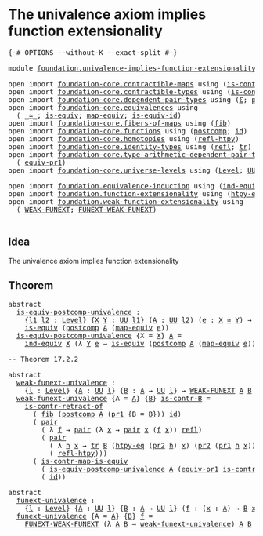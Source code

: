 # The univalence axiom implies function extensionality

<pre class="Agda"><a id="65" class="Symbol">{-#</a> <a id="69" class="Keyword">OPTIONS</a> <a id="77" class="Pragma">--without-K</a> <a id="89" class="Pragma">--exact-split</a> <a id="103" class="Symbol">#-}</a>

<a id="108" class="Keyword">module</a> <a id="115" href="foundation.univalence-implies-function-extensionality.html" class="Module">foundation.univalence-implies-function-extensionality</a> <a id="169" class="Keyword">where</a>

<a id="176" class="Keyword">open</a> <a id="181" class="Keyword">import</a> <a id="188" href="foundation-core.contractible-maps.html" class="Module">foundation-core.contractible-maps</a> <a id="222" class="Keyword">using</a> <a id="228" class="Symbol">(</a><a id="229" href="foundation-core.contractible-maps.html#3850" class="Function">is-contr-map-is-equiv</a><a id="250" class="Symbol">)</a>
<a id="252" class="Keyword">open</a> <a id="257" class="Keyword">import</a> <a id="264" href="foundation-core.contractible-types.html" class="Module">foundation-core.contractible-types</a> <a id="299" class="Keyword">using</a> <a id="305" class="Symbol">(</a><a id="306" href="foundation-core.contractible-types.html#2552" class="Function">is-contr-retract-of</a><a id="325" class="Symbol">)</a>
<a id="327" class="Keyword">open</a> <a id="332" class="Keyword">import</a> <a id="339" href="foundation-core.dependent-pair-types.html" class="Module">foundation-core.dependent-pair-types</a> <a id="376" class="Keyword">using</a> <a id="382" class="Symbol">(</a><a id="383" href="foundation-core.dependent-pair-types.html#502" class="Record">Σ</a><a id="384" class="Symbol">;</a> <a id="386" href="foundation-core.dependent-pair-types.html#575" class="InductiveConstructor">pair</a><a id="390" class="Symbol">;</a> <a id="392" href="foundation-core.dependent-pair-types.html#592" class="Field">pr1</a><a id="395" class="Symbol">;</a> <a id="397" href="foundation-core.dependent-pair-types.html#604" class="Field">pr2</a><a id="400" class="Symbol">)</a>
<a id="402" class="Keyword">open</a> <a id="407" class="Keyword">import</a> <a id="414" href="foundation-core.equivalences.html" class="Module">foundation-core.equivalences</a> <a id="443" class="Keyword">using</a>
  <a id="451" class="Symbol">(</a> <a id="453" href="foundation-core.equivalences.html#1607" class="Function Operator">_≃_</a><a id="456" class="Symbol">;</a> <a id="458" href="foundation-core.equivalences.html#1542" class="Function">is-equiv</a><a id="466" class="Symbol">;</a> <a id="468" href="foundation-core.equivalences.html#1807" class="Function">map-equiv</a><a id="477" class="Symbol">;</a> <a id="479" href="foundation-core.equivalences.html#2309" class="Function">is-equiv-id</a><a id="490" class="Symbol">)</a>
<a id="492" class="Keyword">open</a> <a id="497" class="Keyword">import</a> <a id="504" href="foundation-core.fibers-of-maps.html" class="Module">foundation-core.fibers-of-maps</a> <a id="535" class="Keyword">using</a> <a id="541" class="Symbol">(</a><a id="542" href="foundation-core.fibers-of-maps.html#928" class="Function">fib</a><a id="545" class="Symbol">)</a>
<a id="547" class="Keyword">open</a> <a id="552" class="Keyword">import</a> <a id="559" href="foundation-core.functions.html" class="Module">foundation-core.functions</a> <a id="585" class="Keyword">using</a> <a id="591" class="Symbol">(</a><a id="592" href="foundation-core.functions.html#1106" class="Function">postcomp</a><a id="600" class="Symbol">;</a> <a id="602" href="foundation-core.functions.html#309" class="Function">id</a><a id="604" class="Symbol">)</a>
<a id="606" class="Keyword">open</a> <a id="611" class="Keyword">import</a> <a id="618" href="foundation-core.homotopies.html" class="Module">foundation-core.homotopies</a> <a id="645" class="Keyword">using</a> <a id="651" class="Symbol">(</a><a id="652" href="foundation-core.homotopies.html#632" class="Function">refl-htpy</a><a id="661" class="Symbol">)</a>
<a id="663" class="Keyword">open</a> <a id="668" class="Keyword">import</a> <a id="675" href="foundation-core.identity-types.html" class="Module">foundation-core.identity-types</a> <a id="706" class="Keyword">using</a> <a id="712" class="Symbol">(</a><a id="713" href="foundation-core.identity-types.html#694" class="InductiveConstructor">refl</a><a id="717" class="Symbol">;</a> <a id="719" href="foundation-core.identity-types.html#4584" class="Function">tr</a><a id="721" class="Symbol">)</a>
<a id="723" class="Keyword">open</a> <a id="728" class="Keyword">import</a> <a id="735" href="foundation-core.type-arithmetic-dependent-pair-types.html" class="Module">foundation-core.type-arithmetic-dependent-pair-types</a> <a id="788" class="Keyword">using</a>
  <a id="796" class="Symbol">(</a> <a id="798" href="foundation-core.type-arithmetic-dependent-pair-types.html#4146" class="Function">equiv-pr1</a><a id="807" class="Symbol">)</a>
<a id="809" class="Keyword">open</a> <a id="814" class="Keyword">import</a> <a id="821" href="foundation-core.universe-levels.html" class="Module">foundation-core.universe-levels</a> <a id="853" class="Keyword">using</a> <a id="859" class="Symbol">(</a><a id="860" href="Agda.Primitive.html#597" class="Postulate">Level</a><a id="865" class="Symbol">;</a> <a id="867" href="foundation-core.universe-levels.html#222" class="Primitive">UU</a><a id="869" class="Symbol">)</a>

<a id="872" class="Keyword">open</a> <a id="877" class="Keyword">import</a> <a id="884" href="foundation.equivalence-induction.html" class="Module">foundation.equivalence-induction</a> <a id="917" class="Keyword">using</a> <a id="923" class="Symbol">(</a><a id="924" href="foundation.equivalence-induction.html#803" class="Function">ind-equiv</a><a id="933" class="Symbol">)</a>
<a id="935" class="Keyword">open</a> <a id="940" class="Keyword">import</a> <a id="947" href="foundation.function-extensionality.html" class="Module">foundation.function-extensionality</a> <a id="982" class="Keyword">using</a> <a id="988" class="Symbol">(</a><a id="989" href="foundation.function-extensionality.html#946" class="Function">htpy-eq</a><a id="996" class="Symbol">;</a> <a id="998" href="foundation.function-extensionality.html#1029" class="Function">FUNEXT</a><a id="1004" class="Symbol">)</a>
<a id="1006" class="Keyword">open</a> <a id="1011" class="Keyword">import</a> <a id="1018" href="foundation.weak-function-extensionality.html" class="Module">foundation.weak-function-extensionality</a> <a id="1058" class="Keyword">using</a>
  <a id="1066" class="Symbol">(</a> <a id="1068" href="foundation.weak-function-extensionality.html#2078" class="Function">WEAK-FUNEXT</a><a id="1079" class="Symbol">;</a> <a id="1081" href="foundation.weak-function-extensionality.html#2790" class="Function">FUNEXT-WEAK-FUNEXT</a><a id="1099" class="Symbol">)</a>

</pre>
## Idea

The univalence axiom implies function extensionality

## Theorem

<pre class="Agda"><a id="1190" class="Keyword">abstract</a>
  <a id="is-equiv-postcomp-univalence"></a><a id="1201" href="foundation.univalence-implies-function-extensionality.html#1201" class="Function">is-equiv-postcomp-univalence</a> <a id="1230" class="Symbol">:</a>
    <a id="1236" class="Symbol">{</a><a id="1237" href="foundation.univalence-implies-function-extensionality.html#1237" class="Bound">l1</a> <a id="1240" href="foundation.univalence-implies-function-extensionality.html#1240" class="Bound">l2</a> <a id="1243" class="Symbol">:</a> <a id="1245" href="Agda.Primitive.html#597" class="Postulate">Level</a><a id="1250" class="Symbol">}</a> <a id="1252" class="Symbol">{</a><a id="1253" href="foundation.univalence-implies-function-extensionality.html#1253" class="Bound">X</a> <a id="1255" href="foundation.univalence-implies-function-extensionality.html#1255" class="Bound">Y</a> <a id="1257" class="Symbol">:</a> <a id="1259" href="foundation-core.universe-levels.html#222" class="Primitive">UU</a> <a id="1262" href="foundation.univalence-implies-function-extensionality.html#1237" class="Bound">l1</a><a id="1264" class="Symbol">}</a> <a id="1266" class="Symbol">(</a><a id="1267" href="foundation.univalence-implies-function-extensionality.html#1267" class="Bound">A</a> <a id="1269" class="Symbol">:</a> <a id="1271" href="foundation-core.universe-levels.html#222" class="Primitive">UU</a> <a id="1274" href="foundation.univalence-implies-function-extensionality.html#1240" class="Bound">l2</a><a id="1276" class="Symbol">)</a> <a id="1278" class="Symbol">(</a><a id="1279" href="foundation.univalence-implies-function-extensionality.html#1279" class="Bound">e</a> <a id="1281" class="Symbol">:</a> <a id="1283" href="foundation.univalence-implies-function-extensionality.html#1253" class="Bound">X</a> <a id="1285" href="foundation-core.equivalences.html#1607" class="Function Operator">≃</a> <a id="1287" href="foundation.univalence-implies-function-extensionality.html#1255" class="Bound">Y</a><a id="1288" class="Symbol">)</a> <a id="1290" class="Symbol">→</a>
    <a id="1296" href="foundation-core.equivalences.html#1542" class="Function">is-equiv</a> <a id="1305" class="Symbol">(</a><a id="1306" href="foundation-core.functions.html#1106" class="Function">postcomp</a> <a id="1315" href="foundation.univalence-implies-function-extensionality.html#1267" class="Bound">A</a> <a id="1317" class="Symbol">(</a><a id="1318" href="foundation-core.equivalences.html#1807" class="Function">map-equiv</a> <a id="1328" href="foundation.univalence-implies-function-extensionality.html#1279" class="Bound">e</a><a id="1329" class="Symbol">))</a>
  <a id="1334" href="foundation.univalence-implies-function-extensionality.html#1201" class="Function">is-equiv-postcomp-univalence</a> <a id="1363" class="Symbol">{</a><a id="1364" class="Argument">X</a> <a id="1366" class="Symbol">=</a> <a id="1368" href="foundation.univalence-implies-function-extensionality.html#1368" class="Bound">X</a><a id="1369" class="Symbol">}</a> <a id="1371" href="foundation.univalence-implies-function-extensionality.html#1371" class="Bound">A</a> <a id="1373" class="Symbol">=</a>
    <a id="1379" href="foundation.equivalence-induction.html#803" class="Function">ind-equiv</a> <a id="1389" href="foundation.univalence-implies-function-extensionality.html#1368" class="Bound">X</a> <a id="1391" class="Symbol">(λ</a> <a id="1394" href="foundation.univalence-implies-function-extensionality.html#1394" class="Bound">Y</a> <a id="1396" href="foundation.univalence-implies-function-extensionality.html#1396" class="Bound">e</a> <a id="1398" class="Symbol">→</a> <a id="1400" href="foundation-core.equivalences.html#1542" class="Function">is-equiv</a> <a id="1409" class="Symbol">(</a><a id="1410" href="foundation-core.functions.html#1106" class="Function">postcomp</a> <a id="1419" href="foundation.univalence-implies-function-extensionality.html#1371" class="Bound">A</a> <a id="1421" class="Symbol">(</a><a id="1422" href="foundation-core.equivalences.html#1807" class="Function">map-equiv</a> <a id="1432" href="foundation.univalence-implies-function-extensionality.html#1396" class="Bound">e</a><a id="1433" class="Symbol">)))</a> <a id="1437" href="foundation-core.equivalences.html#2309" class="Function">is-equiv-id</a>

<a id="1450" class="Comment">-- Theorem 17.2.2</a>

<a id="1469" class="Keyword">abstract</a>
  <a id="weak-funext-univalence"></a><a id="1480" href="foundation.univalence-implies-function-extensionality.html#1480" class="Function">weak-funext-univalence</a> <a id="1503" class="Symbol">:</a>
    <a id="1509" class="Symbol">{</a><a id="1510" href="foundation.univalence-implies-function-extensionality.html#1510" class="Bound">l</a> <a id="1512" class="Symbol">:</a> <a id="1514" href="Agda.Primitive.html#597" class="Postulate">Level</a><a id="1519" class="Symbol">}</a> <a id="1521" class="Symbol">{</a><a id="1522" href="foundation.univalence-implies-function-extensionality.html#1522" class="Bound">A</a> <a id="1524" class="Symbol">:</a> <a id="1526" href="foundation-core.universe-levels.html#222" class="Primitive">UU</a> <a id="1529" href="foundation.univalence-implies-function-extensionality.html#1510" class="Bound">l</a><a id="1530" class="Symbol">}</a> <a id="1532" class="Symbol">{</a><a id="1533" href="foundation.univalence-implies-function-extensionality.html#1533" class="Bound">B</a> <a id="1535" class="Symbol">:</a> <a id="1537" href="foundation.univalence-implies-function-extensionality.html#1522" class="Bound">A</a> <a id="1539" class="Symbol">→</a> <a id="1541" href="foundation-core.universe-levels.html#222" class="Primitive">UU</a> <a id="1544" href="foundation.univalence-implies-function-extensionality.html#1510" class="Bound">l</a><a id="1545" class="Symbol">}</a> <a id="1547" class="Symbol">→</a> <a id="1549" href="foundation.weak-function-extensionality.html#2078" class="Function">WEAK-FUNEXT</a> <a id="1561" href="foundation.univalence-implies-function-extensionality.html#1522" class="Bound">A</a> <a id="1563" href="foundation.univalence-implies-function-extensionality.html#1533" class="Bound">B</a>
  <a id="1567" href="foundation.univalence-implies-function-extensionality.html#1480" class="Function">weak-funext-univalence</a> <a id="1590" class="Symbol">{</a><a id="1591" class="Argument">A</a> <a id="1593" class="Symbol">=</a> <a id="1595" href="foundation.univalence-implies-function-extensionality.html#1595" class="Bound">A</a><a id="1596" class="Symbol">}</a> <a id="1598" class="Symbol">{</a><a id="1599" href="foundation.univalence-implies-function-extensionality.html#1599" class="Bound">B</a><a id="1600" class="Symbol">}</a> <a id="1602" href="foundation.univalence-implies-function-extensionality.html#1602" class="Bound">is-contr-B</a> <a id="1613" class="Symbol">=</a>
    <a id="1619" href="foundation-core.contractible-types.html#2552" class="Function">is-contr-retract-of</a>
      <a id="1645" class="Symbol">(</a> <a id="1647" href="foundation-core.fibers-of-maps.html#928" class="Function">fib</a> <a id="1651" class="Symbol">(</a><a id="1652" href="foundation-core.functions.html#1106" class="Function">postcomp</a> <a id="1661" href="foundation.univalence-implies-function-extensionality.html#1595" class="Bound">A</a> <a id="1663" class="Symbol">(</a><a id="1664" href="foundation-core.dependent-pair-types.html#592" class="Field">pr1</a> <a id="1668" class="Symbol">{</a><a id="1669" class="Argument">B</a> <a id="1671" class="Symbol">=</a> <a id="1673" href="foundation.univalence-implies-function-extensionality.html#1599" class="Bound">B</a><a id="1674" class="Symbol">}))</a> <a id="1678" href="foundation-core.functions.html#309" class="Function">id</a><a id="1680" class="Symbol">)</a>
      <a id="1688" class="Symbol">(</a> <a id="1690" href="foundation-core.dependent-pair-types.html#575" class="InductiveConstructor">pair</a>
        <a id="1703" class="Symbol">(</a> <a id="1705" class="Symbol">λ</a> <a id="1707" href="foundation.univalence-implies-function-extensionality.html#1707" class="Bound">f</a> <a id="1709" class="Symbol">→</a> <a id="1711" href="foundation-core.dependent-pair-types.html#575" class="InductiveConstructor">pair</a> <a id="1716" class="Symbol">(λ</a> <a id="1719" href="foundation.univalence-implies-function-extensionality.html#1719" class="Bound">x</a> <a id="1721" class="Symbol">→</a> <a id="1723" href="foundation-core.dependent-pair-types.html#575" class="InductiveConstructor">pair</a> <a id="1728" href="foundation.univalence-implies-function-extensionality.html#1719" class="Bound">x</a> <a id="1730" class="Symbol">(</a><a id="1731" href="foundation.univalence-implies-function-extensionality.html#1707" class="Bound">f</a> <a id="1733" href="foundation.univalence-implies-function-extensionality.html#1719" class="Bound">x</a><a id="1734" class="Symbol">))</a> <a id="1737" href="foundation-core.identity-types.html#694" class="InductiveConstructor">refl</a><a id="1741" class="Symbol">)</a>
        <a id="1751" class="Symbol">(</a> <a id="1753" href="foundation-core.dependent-pair-types.html#575" class="InductiveConstructor">pair</a>
          <a id="1768" class="Symbol">(</a> <a id="1770" class="Symbol">λ</a> <a id="1772" href="foundation.univalence-implies-function-extensionality.html#1772" class="Bound">h</a> <a id="1774" href="foundation.univalence-implies-function-extensionality.html#1774" class="Bound">x</a> <a id="1776" class="Symbol">→</a> <a id="1778" href="foundation-core.identity-types.html#4584" class="Function">tr</a> <a id="1781" href="foundation.univalence-implies-function-extensionality.html#1599" class="Bound">B</a> <a id="1783" class="Symbol">(</a><a id="1784" href="foundation.function-extensionality.html#946" class="Function">htpy-eq</a> <a id="1792" class="Symbol">(</a><a id="1793" href="foundation-core.dependent-pair-types.html#604" class="Field">pr2</a> <a id="1797" href="foundation.univalence-implies-function-extensionality.html#1772" class="Bound">h</a><a id="1798" class="Symbol">)</a> <a id="1800" href="foundation.univalence-implies-function-extensionality.html#1774" class="Bound">x</a><a id="1801" class="Symbol">)</a> <a id="1803" class="Symbol">(</a><a id="1804" href="foundation-core.dependent-pair-types.html#604" class="Field">pr2</a> <a id="1808" class="Symbol">(</a><a id="1809" href="foundation-core.dependent-pair-types.html#592" class="Field">pr1</a> <a id="1813" href="foundation.univalence-implies-function-extensionality.html#1772" class="Bound">h</a> <a id="1815" href="foundation.univalence-implies-function-extensionality.html#1774" class="Bound">x</a><a id="1816" class="Symbol">)))</a>
          <a id="1830" class="Symbol">(</a> <a id="1832" href="foundation-core.homotopies.html#632" class="Function">refl-htpy</a><a id="1841" class="Symbol">)))</a>
      <a id="1851" class="Symbol">(</a> <a id="1853" href="foundation-core.contractible-maps.html#3850" class="Function">is-contr-map-is-equiv</a>
        <a id="1883" class="Symbol">(</a> <a id="1885" href="foundation.univalence-implies-function-extensionality.html#1201" class="Function">is-equiv-postcomp-univalence</a> <a id="1914" href="foundation.univalence-implies-function-extensionality.html#1595" class="Bound">A</a> <a id="1916" class="Symbol">(</a><a id="1917" href="foundation-core.type-arithmetic-dependent-pair-types.html#4146" class="Function">equiv-pr1</a> <a id="1927" href="foundation.univalence-implies-function-extensionality.html#1602" class="Bound">is-contr-B</a><a id="1937" class="Symbol">))</a>
        <a id="1948" class="Symbol">(</a> <a id="1950" href="foundation-core.functions.html#309" class="Function">id</a><a id="1952" class="Symbol">))</a>

<a id="1956" class="Keyword">abstract</a>
  <a id="funext-univalence"></a><a id="1967" href="foundation.univalence-implies-function-extensionality.html#1967" class="Function">funext-univalence</a> <a id="1985" class="Symbol">:</a>
    <a id="1991" class="Symbol">{</a><a id="1992" href="foundation.univalence-implies-function-extensionality.html#1992" class="Bound">l</a> <a id="1994" class="Symbol">:</a> <a id="1996" href="Agda.Primitive.html#597" class="Postulate">Level</a><a id="2001" class="Symbol">}</a> <a id="2003" class="Symbol">{</a><a id="2004" href="foundation.univalence-implies-function-extensionality.html#2004" class="Bound">A</a> <a id="2006" class="Symbol">:</a> <a id="2008" href="foundation-core.universe-levels.html#222" class="Primitive">UU</a> <a id="2011" href="foundation.univalence-implies-function-extensionality.html#1992" class="Bound">l</a><a id="2012" class="Symbol">}</a> <a id="2014" class="Symbol">{</a><a id="2015" href="foundation.univalence-implies-function-extensionality.html#2015" class="Bound">B</a> <a id="2017" class="Symbol">:</a> <a id="2019" href="foundation.univalence-implies-function-extensionality.html#2004" class="Bound">A</a> <a id="2021" class="Symbol">→</a> <a id="2023" href="foundation-core.universe-levels.html#222" class="Primitive">UU</a> <a id="2026" href="foundation.univalence-implies-function-extensionality.html#1992" class="Bound">l</a><a id="2027" class="Symbol">}</a> <a id="2029" class="Symbol">(</a><a id="2030" href="foundation.univalence-implies-function-extensionality.html#2030" class="Bound">f</a> <a id="2032" class="Symbol">:</a> <a id="2034" class="Symbol">(</a><a id="2035" href="foundation.univalence-implies-function-extensionality.html#2035" class="Bound">x</a> <a id="2037" class="Symbol">:</a> <a id="2039" href="foundation.univalence-implies-function-extensionality.html#2004" class="Bound">A</a><a id="2040" class="Symbol">)</a> <a id="2042" class="Symbol">→</a> <a id="2044" href="foundation.univalence-implies-function-extensionality.html#2015" class="Bound">B</a> <a id="2046" href="foundation.univalence-implies-function-extensionality.html#2035" class="Bound">x</a><a id="2047" class="Symbol">)</a> <a id="2049" class="Symbol">→</a> <a id="2051" href="foundation.function-extensionality.html#1029" class="Function">FUNEXT</a> <a id="2058" href="foundation.univalence-implies-function-extensionality.html#2030" class="Bound">f</a>
  <a id="2062" href="foundation.univalence-implies-function-extensionality.html#1967" class="Function">funext-univalence</a> <a id="2080" class="Symbol">{</a><a id="2081" class="Argument">A</a> <a id="2083" class="Symbol">=</a> <a id="2085" href="foundation.univalence-implies-function-extensionality.html#2085" class="Bound">A</a><a id="2086" class="Symbol">}</a> <a id="2088" class="Symbol">{</a><a id="2089" href="foundation.univalence-implies-function-extensionality.html#2089" class="Bound">B</a><a id="2090" class="Symbol">}</a> <a id="2092" href="foundation.univalence-implies-function-extensionality.html#2092" class="Bound">f</a> <a id="2094" class="Symbol">=</a>
    <a id="2100" href="foundation.weak-function-extensionality.html#2790" class="Function">FUNEXT-WEAK-FUNEXT</a> <a id="2119" class="Symbol">(λ</a> <a id="2122" href="foundation.univalence-implies-function-extensionality.html#2122" class="Bound">A</a> <a id="2124" href="foundation.univalence-implies-function-extensionality.html#2124" class="Bound">B</a> <a id="2126" class="Symbol">→</a> <a id="2128" href="foundation.univalence-implies-function-extensionality.html#1480" class="Function">weak-funext-univalence</a><a id="2150" class="Symbol">)</a> <a id="2152" href="foundation.univalence-implies-function-extensionality.html#2085" class="Bound">A</a> <a id="2154" href="foundation.univalence-implies-function-extensionality.html#2089" class="Bound">B</a> <a id="2156" href="foundation.univalence-implies-function-extensionality.html#2092" class="Bound">f</a>
</pre>